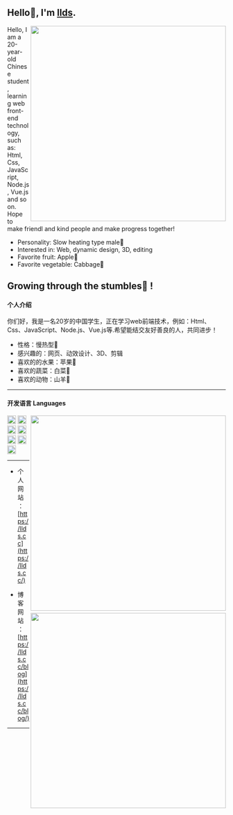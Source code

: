 ## Hello👋, I'm [llds](https://www.llds.cc).

<img align="right" width="450" src="https://cdn.jsdelivr.net/gh/lldscc/imageBed/githubImage/20240514/bg.svg">

Hello, I am a 20-year-old Chinese student, learning web front-end technology, such as: Html, Css, JavaScript, Node.js, Vue.js and so on. Hope to make friendl and kind people and make progress together!
​
+ Personality: Slow heating type male🧒
+ Interested in: Web, dynamic design, 3D, editing
+ Favorite fruit: Apple🍎
+ Favorite vegetable: Cabbage🥬

<strong>Growing through the stumbles💪 !</strong>
---
#### 个人介绍
你们好，我是一名20岁的中国学生，正在学习web前端技术，例如：Html、Css、JavaScript、Node.js、Vue.js等.希望能结交友好善良的人，共同进步！
+ ​性格：慢热型🧒
+ 感兴趣的：网页、动效设计、3D、剪辑
+ 喜欢的的水果：苹果🍎
+ 喜欢的蔬菜：白菜🥬
+ 喜欢的动物：山羊🐏
---
#### 开发语言 Languages

<img align="right" width="450" src="https://github-readme-stats.vercel.app/api/top-langs/?username=llds66&show_icons=true&theme=transparent"/>

<img align="right" width="450" style="margin-top:5px"  src="https://github-readme-stats.vercel.app/api?username=llds66"/>


<code><img height="20" src="https://cdn.jsdelivr.net/gh/lldscc/imageBed/githubImage/20240524/html.png" alt="html" /></code>
<code><img height="20" src="https://cdn.jsdelivr.net/gh/lldscc/imageBed/githubImage/20240524/css.png" alt="css" /></code>
<code><img height="20" src="https://cdn.jsdelivr.net/gh/lldscc/imageBed/githubImage/20240524/javascript.png" alt="javascript" /></code>
<code><img height="20" src="https://cdn.jsdelivr.net/gh/lldscc/imageBed/githubImage/20240524/typescript.png" alt="typescript" /></code>
<code><img height="20" src="https://cdn.jsdelivr.net/gh/lldscc/imageBed/githubImage/20240524/vue.png" alt="vue" /></code>
<code><img height="20" src="https://cdn.jsdelivr.net/gh/lldscc/imageBed/githubImage/20240524/node.png" alt="node" /></code>
<code><img height="20" src="https://cdn.jsdelivr.net/gh/lldscc/imageBed/githubImage/20240524/202408201151638.png" alt="nuxt" /></code>


---
+ 个人网站：[https://llds.cc](https://llds.cc/)

+ 博客网站：[https://llds.cc/blog](https://llds.cc/blog/)

---
